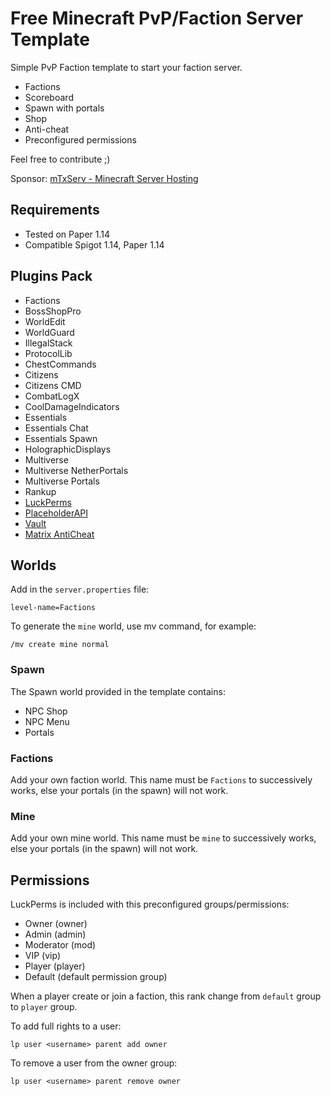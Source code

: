 # Free Minecraft PvP/Faction Server Template

Simple PvP Faction template to start your faction server.

* Factions
* Scoreboard
* Spawn with portals
* Shop
* Anti-cheat
* Preconfigured permissions

Feel free to contribute ;)

Sponsor: [mTxServ - Minecraft Server Hosting](https://mtxserv.com/host-server/minecraft)

## Requirements

* Tested on Paper 1.14
* Compatible Spigot 1.14, Paper 1.14

## Plugins Pack

* Factions
* BossShopPro
* WorldEdit
* WorldGuard
* IllegalStack
* ProtocolLib
* ChestCommands
* Citizens
* Citizens CMD
* CombatLogX
* CoolDamageIndicators
* Essentials
* Essentials Chat
* Essentials Spawn
* HolographicDisplays
* Multiverse
* Multiverse NetherPortals
* Multiverse Portals
* Rankup
* [LuckPerms](https://www.spigotmc.org/resources/luckperms-an-advanced-permissions-plugin.28140/)
* [PlaceholderAPI](https://www.spigotmc.org/resources/placeholderapi.6245/)
* [Vault](https://dev.bukkit.org/projects/vault)
* [Matrix AntiCheat](https://www.spigotmc.org/resources/matrix-anticheat-advanced-cheat-detection-1-8-1-12-1-13-1-14.64635/)

## Worlds

Add in the `server.properties` file:

```
level-name=Factions
```

To generate the `mine` world, use mv command, for example:

```
/mv create mine normal
```

### Spawn

The Spawn world provided in the template contains:

* NPC Shop
* NPC Menu
* Portals

### Factions

Add your own faction world. This name must be `Factions` to successively works, else your portals (in the spawn) will not work.

### Mine

Add your own mine world. This name must be `mine` to successively works, else your portals (in the spawn) will not work.

## Permissions

LuckPerms is included with this preconfigured groups/permissions:

* Owner (owner)
* Admin (admin)
* Moderator (mod)
* VIP (vip)
* Player (player)
* Default (default permission group)

When a player create or join a faction, this rank change from `default` group to `player` group.

To add full rights to a user:

```
lp user <username> parent add owner
```

To remove a user from the owner group:

```
lp user <username> parent remove owner
```
